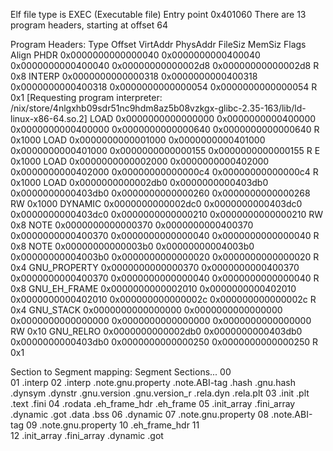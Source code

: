 
Elf file type is EXEC (Executable file)
Entry point 0x401060
There are 13 program headers, starting at offset 64

Program Headers:
  Type           Offset             VirtAddr           PhysAddr
                 FileSiz            MemSiz              Flags  Align
  PHDR           0x0000000000000040 0x0000000000400040 0x0000000000400040
                 0x00000000000002d8 0x00000000000002d8  R      0x8
  INTERP         0x0000000000000318 0x0000000000400318 0x0000000000400318
                 0x0000000000000054 0x0000000000000054  R      0x1
      [Requesting program interpreter: /nix/store/4nlgxhb09sdr51nc9hdm8az5b08vzkgx-glibc-2.35-163/lib/ld-linux-x86-64.so.2]
  LOAD           0x0000000000000000 0x0000000000400000 0x0000000000400000
                 0x0000000000000640 0x0000000000000640  R      0x1000
  LOAD           0x0000000000001000 0x0000000000401000 0x0000000000401000
                 0x0000000000000155 0x0000000000000155  R E    0x1000
  LOAD           0x0000000000002000 0x0000000000402000 0x0000000000402000
                 0x00000000000000c4 0x00000000000000c4  R      0x1000
  LOAD           0x0000000000002db0 0x0000000000403db0 0x0000000000403db0
                 0x0000000000000260 0x0000000000000268  RW     0x1000
  DYNAMIC        0x0000000000002dc0 0x0000000000403dc0 0x0000000000403dc0
                 0x0000000000000210 0x0000000000000210  RW     0x8
  NOTE           0x0000000000000370 0x0000000000400370 0x0000000000400370
                 0x0000000000000040 0x0000000000000040  R      0x8
  NOTE           0x00000000000003b0 0x00000000004003b0 0x00000000004003b0
                 0x0000000000000020 0x0000000000000020  R      0x4
  GNU_PROPERTY   0x0000000000000370 0x0000000000400370 0x0000000000400370
                 0x0000000000000040 0x0000000000000040  R      0x8
  GNU_EH_FRAME   0x0000000000002010 0x0000000000402010 0x0000000000402010
                 0x000000000000002c 0x000000000000002c  R      0x4
  GNU_STACK      0x0000000000000000 0x0000000000000000 0x0000000000000000
                 0x0000000000000000 0x0000000000000000  RW     0x10
  GNU_RELRO      0x0000000000002db0 0x0000000000403db0 0x0000000000403db0
                 0x0000000000000250 0x0000000000000250  R      0x1

 Section to Segment mapping:
  Segment Sections...
   00     
   01     .interp 
   02     .interp .note.gnu.property .note.ABI-tag .hash .gnu.hash .dynsym .dynstr .gnu.version .gnu.version_r .rela.dyn .rela.plt 
   03     .init .plt .text .fini 
   04     .rodata .eh_frame_hdr .eh_frame 
   05     .init_array .fini_array .dynamic .got .data .bss 
   06     .dynamic 
   07     .note.gnu.property 
   08     .note.ABI-tag 
   09     .note.gnu.property 
   10     .eh_frame_hdr 
   11     
   12     .init_array .fini_array .dynamic .got 
